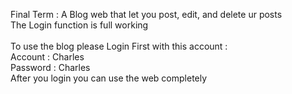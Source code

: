 Final Term : A Blog web that let you post, edit, and delete ur posts<br>
The Login function is full working<br>
<br>
To use the blog please Login First with this account :<br>
Account : Charles<br>
Password : Charles<br>
After you login you can use the web completely
